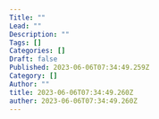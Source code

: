 ```yaml
---
Title: ""
Lead: ""
Description: ""
Tags: []
Categories: []
Draft: false
Published: 2023-06-06T07:34:49.259Z
Category: []
Author: ""
title: 2023-06-06T07:34:49.260Z
auther: 2023-06-06T07:34:49.260Z
---
```

